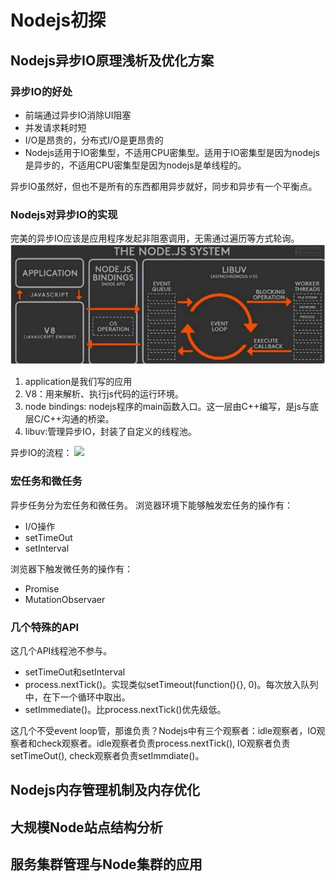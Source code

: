 # Nodejs初探

## Nodejs异步IO原理浅析及优化方案

### 异步IO的好处
- 前端通过异步IO消除UI阻塞
- 并发请求耗时短
- I/O是昂贵的，分布式I/O是更昂贵的
- Nodejs适用于IO密集型，不适用CPU密集型。适用于IO密集型是因为nodejs是异步的，不适用CPU密集型是因为nodejs是单线程的。

异步IO虽然好，但也不是所有的东西都用异步就好，同步和异步有一个平衡点。

### Nodejs对异步IO的实现
完美的异步IO应该是应用程序发起非阻塞调用，无需通过遍历等方式轮询。
![](./images/nodejs_system.png)

1. application是我们写的应用
2. V8：用来解析、执行js代码的运行环境。
3. node bindings: nodejs程序的main函数入口。这一层由C++编写，是js与底层C/C++沟通的桥梁。
4. libuv:管理异步IO，封装了自定义的线程池。

异步IO的流程：
![](https://upload-images.jianshu.io/upload_images/3112582-d788586fb42c1139.png?imageMogr2/auto-orient/strip|imageView2/2/w/702/format/webp)

### 宏任务和微任务
异步任务分为宏任务和微任务。
浏览器环境下能够触发宏任务的操作有：
- I/O操作
- setTimeOut
- setInterval

浏览器下触发微任务的操作有：
- Promise
- MutationObservaer




### 几个特殊的API
这几个API线程池不参与。
- setTimeOut和setInterval
- process.nextTick()。实现类似setTimeout(function(){}, 0)。每次放入队列中，在下一个循环中取出。
- setImmediate()。比process.nextTick()优先级低。

这几个不受event loop管，那谁负责？Nodejs中有三个观察者：idle观察者，IO观察者和check观察者。idle观察者负责process.nextTick(), IO观察者负责setTimeOut(), check观察者负责setImmdiate()。





## Nodejs内存管理机制及内存优化

## 大规模Node站点结构分析

## 服务集群管理与Node集群的应用